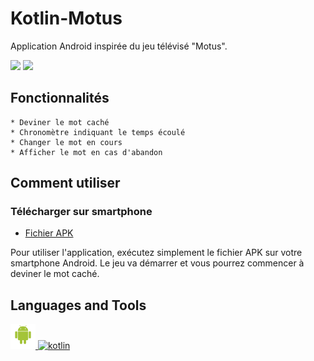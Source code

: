 # Kotlin-Motus

Application Android inspirée du jeu télévisé "Motus".

<p align="left"> 
   <img src="https://user-images.githubusercontent.com/114108511/219881649-c9d20346-0828-4364-b7ba-6a04d0886a82.jpg" width="150">
   <img src="https://user-images.githubusercontent.com/114108511/219881663-76be860f-32f8-4b49-8ab4-e2c3e4f3edc3.jpg" width="150">
</p>

## Fonctionnalités

    * Deviner le mot caché
    * Chronomètre indiquant le temps écoulé
    * Changer le mot en cours
    * Afficher le mot en cas d'abandon

## Comment utiliser
### Télécharger sur smartphone
* [Fichier APK](https://github.com/alexandreangot/kotlin-motus/blob/main/app/release/app-release.apk?raw=true)

Pour utiliser l'application, exécutez simplement le fichier APK sur votre smartphone Android. 
Le jeu va démarrer et vous pourrez commencer à deviner le mot caché.

## Languages and Tools
<p align="left"> 
   <a href="https://developer.android.com" target="_blank" rel="noreferrer"> 
      <img src="https://raw.githubusercontent.com/devicons/devicon/master/icons/android/android-original-wordmark.svg" alt="android" width="40" height="40"/> 
   </a> 
   <a href="https://kotlinlang.org" target="_blank" rel="noreferrer"> 
      <img src="https://www.vectorlogo.zone/logos/kotlinlang/kotlinlang-icon.svg" alt="kotlin" width="40" height="40"/> 
   </a> 
</p>
